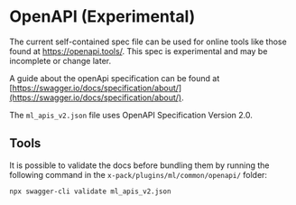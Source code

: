# OpenAPI (Experimental)

The current self-contained spec file can be used for online tools like those found at https://openapi.tools/. This spec is experimental and may be incomplete or change later.

A guide about the openApi specification can be found at [https://swagger.io/docs/specification/about/](https://swagger.io/docs/specification/about/).

The `ml_apis_v2.json` file uses OpenAPI Specification Version 2.0.

 ## Tools

It is possible to validate the docs before bundling them by running the following command in the `x-pack/plugins/ml/common/openapi/` folder:

```
npx swagger-cli validate ml_apis_v2.json
```
